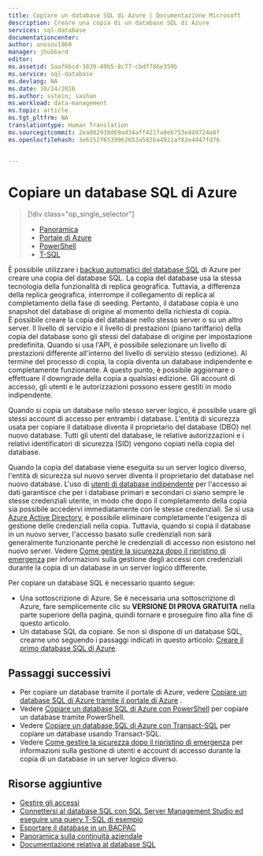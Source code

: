 ```yaml
---
title: Copiare un database SQL di Azure | Documentazione Microsoft
description: Creare una copia di un database SQL di Azure
services: sql-database
documentationcenter: 
author: anosov1960
manager: jhubbard
editor: 
ms.assetid: 5aaf6bcd-3839-49b5-8c77-cbdf786e359b
ms.service: sql-database
ms.devlang: NA
ms.date: 10/24/2016
ms.author: sstein; sashan
ms.workload: data-management
ms.topic: article
ms.tgt_pltfrm: NA
translationtype: Human Translation
ms.sourcegitcommit: 2ea002938d69ad34aff421fa0eb753e449724a8f
ms.openlocfilehash: 3e6152f6539962653a582ba4921af82e4447fd76


---
```

# <a name="copy-an-azure-sql-database"></a>Copiare un database SQL di Azure
> [!div class="op_single_selector"]
> * [Panoramica](sql-database-copy.md)
> * [Portale di Azure](sql-database-copy-portal.md)
> * [PowerShell](sql-database-copy-powershell.md)
> * [T-SQL](sql-database-copy-transact-sql.md)
> 
> 

È possibile utilizzare i [backup automatici del database SQL](sql-database-automated-backups.md) di Azure per creare una copia del database SQL. La copia del database usa la stessa tecnologia della funzionalità di replica geografica. Tuttavia, a differenza della replica geografica, interrompe il collegamento di replica al completamento della fase di seeding. Pertanto, il database copia è uno snapshot del database di origine al momento della richiesta di copia.  
È possibile creare la copia del database nello stesso server o su un altro server. Il livello di servizio e il livello di prestazioni (piano tariffario) della copia del database sono gli stessi del database di origine per impostazione predefinita. Quando si usa l'API, è possibile selezionare un livello di prestazioni differente all'interno del livello di servizio stesso (edizione). Al termine del processo di copia, la copia diventa un database indipendente e completamente funzionante. A questo punto, è possibile aggiornare o effettuare il downgrade della copia a qualsiasi edizione. Gli account di accesso, gli utenti e le autorizzazioni possono essere gestiti in modo indipendente.  

Quando si copia un database nello stesso server logico, è possibile usare gli stessi account di accesso per entrambi i database. L'entità di sicurezza usata per copiare il database diventa il proprietario del database (DBO) nel nuovo database. Tutti gli utenti del database, le relative autorizzazioni e i relativi identificatori di sicurezza (SID) vengono copiati nella copia del database.  

Quando la copia del database viene eseguita su un server logico diverso, l'entità di sicurezza sul nuovo server diventa il proprietario del database nel nuovo database. L'uso di [utenti di database indipendente](sql-database-manage-logins.md) per l'accesso ai dati garantisce che per i database primari e secondari ci siano sempre le stesse credenziali utente, in modo che dopo il completamento della copia sia possibile accedervi immediatamente con le stesse credenziali. Se si usa [Azure Active Directory](../active-directory/active-directory-whatis.md), è possibile eliminare completamente l'esigenza di gestione delle credenziali nella copia. Tuttavia, quando si copia il database in un nuovo server, l'accesso basato sulle credenziali non sarà generalmente funzionante perché le credenziali di accesso non esistono nel nuovo server. Vedere [Come gestire la sicurezza dopo il ripristino di emergenza](sql-database-geo-replication-security-config.md) per informazioni sulla gestione degli accessi con credenziali durante la copia di un database in un server logico differente. 

Per copiare un database SQL è necessario quanto segue:

* Una sottoscrizione di Azure. Se è necessaria una sottoscrizione di Azure, fare semplicemente clic su **VERSIONE DI PROVA GRATUITA** nella parte superiore della pagina, quindi tornare e proseguire fino alla fine di questo articolo.
* Un database SQL da copiare. Se non si dispone di un database SQL, crearne uno seguendo i passaggi indicati in questo articolo: [Creare il primo database SQL di Azure](sql-database-get-started.md).

## <a name="next-steps"></a>Passaggi successivi
* Per copiare un database tramite il portale di Azure, vedere [Copiare un database SQL di Azure tramite il portale di Azure](sql-database-copy-portal.md) .
* Vedere [Copiare un database SQL di Azure con PowerShell](sql-database-copy-powershell.md) per copiare un database tramite PowerShell.
* Vedere [Copiare un database SQL di Azure con Transact-SQL](sql-database-copy-transact-sql.md) per copiare un database usando Transact-SQL.
* Vedere [Come gestire la sicurezza dopo il ripristino di emergenza](sql-database-geo-replication-security-config.md) per informazioni sulla gestione di utenti e account di accesso durante la copia di un database in un server logico diverso.

## <a name="additional-resources"></a>Risorse aggiuntive
* [Gestire gli accessi](sql-database-manage-logins.md)
* [Connettersi al database SQL con SQL Server Management Studio ed eseguire una query T-SQL di esempio](sql-database-connect-query-ssms.md)
* [Esportare il database in un BACPAC](sql-database-export.md)
* [Panoramica sulla continuità aziendale](sql-database-business-continuity.md)
* [Documentazione relativa al database SQL](https://azure.microsoft.com/documentation/services/sql-database/)




<!--HONumber=Nov16_HO3-->


